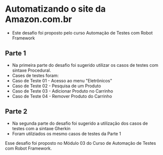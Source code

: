 # Automatizando o site da Amazon.com.br
- Este desafio foi proposto pelo curso Automação de Testes com Robot Framework

## Parte 1
- Na primeira parte do desafio foi sugerido utilizar os casos de testes com sintaxe Procedural.
- Cases de testes foram:
-   Caso de Teste 01 - Acesso ao menu "Eletrônicos"
-   Caso de Teste 02 - Pesquisa de um Produto
-   Caso de Teste 03 - Adicionar Produto no Carrinho
-   Caso de Teste 04 - Remover Produto do Carrinho

## Parte 2
- Na segunda parte do desafio foi sugerido a utilização dos casos de testes com a sintaxe Gherkin
- Foram utilziados os mesmo casos de testes da Parte 1

Esse desafio foi proposto no Módulo 03 do Curso de Automação de Testes com Robot Framework.
